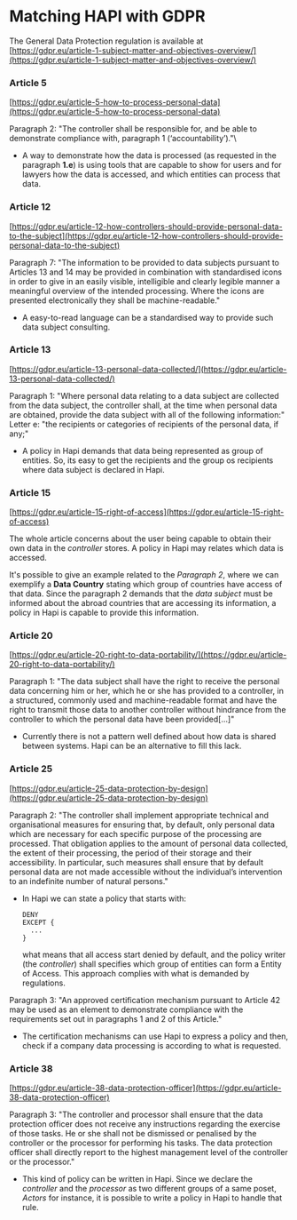 # Matching HAPI with GDPR
The General Data Protection regulation is available at\
[https://gdpr.eu/article-1-subject-matter-and-objectives-overview/](https://gdpr.eu/article-1-subject-matter-and-objectives-overview/)


### Article 5
[https://gdpr.eu/article-5-how-to-process-personal-data](https://gdpr.eu/article-5-how-to-process-personal-data)

Paragraph 2: "The controller shall be responsible for, and be able to
demonstrate compliance with, paragraph 1 (‘accountability’)."\
- A way to demonstrate how the data is processed (as requested in the
  paragraph **1.e**) is using tools that are capable to show for users and
  for lawyers how the data is accessed, and which entities can process that
  data.


### Article 12
[https://gdpr.eu/article-12-how-controllers-should-provide-personal-data-to-the-subject](https://gdpr.eu/article-12-how-controllers-should-provide-personal-data-to-the-subject)

Paragraph 7: "The information to be provided to data subjects pursuant to
Articles 13 and 14 may be provided in combination with standardised icons in
order to give in an easily visible, intelligible and clearly legible manner a
meaningful overview of the intended processing. Where the icons are presented
electronically they shall be machine-readable."
- A easy-to-read language can be a standardised way to provide such data
  subject consulting.


### Article 13
[https://gdpr.eu/article-13-personal-data-collected/](https://gdpr.eu/article-13-personal-data-collected/)

Paragraph 1: "Where personal data relating to a data subject are collected from
the data subject, the controller shall, at the time when personal data are
obtained, provide the data subject with all of the following information:"\
Letter e: "the recipients or categories of recipients of the personal data, if
any;"

- A policy in Hapi demands that data being represented as group of entities.
  So, its easy to get the recipients and the group os recipients where data
  subject is declared in Hapi.

### Article 15
[https://gdpr.eu/article-15-right-of-access](https://gdpr.eu/article-15-right-of-access)

The whole article concerns about the user being capable to obtain their own
data in the *controller* stores.
A policy in Hapi may relates which data is accessed.

It's possible to give an example related to the *Paragraph 2*, where we can
exemplify a **Data Country** stating which group of countries have access of
that data.
Since the paragraph 2 demands that the *data subject* must be informed about
the abroad countries that are accessing its information, a policy in Hapi is
capable to provide this information.


### Article 20
[https://gdpr.eu/article-20-right-to-data-portability/](https://gdpr.eu/article-20-right-to-data-portability/)

Paragraph 1:
"The data subject shall have the right to receive the personal data concerning
him or her, which he or she has provided to a controller, in a structured,
commonly used and machine-readable format and have the right to transmit those
data to another controller without hindrance from the controller to which the
personal data have been provided[...]"

- Currently there is not a pattern well defined about how data is shared
  between systems.
  Hapi can be an alternative to fill this lack.

### Article 25
[https://gdpr.eu/article-25-data-protection-by-design](https://gdpr.eu/article-25-data-protection-by-design)

Paragraph 2:
"The controller shall implement appropriate technical and organisational
measures for ensuring that, by default, only personal data which are necessary
for each specific purpose of the processing are processed.
That obligation applies to the amount of personal data collected, the extent of
their processing, the period of their storage and their accessibility.
In particular, such measures shall ensure that by default personal data are not
made accessible without the individual’s intervention to an indefinite number
of natural persons."

- In Hapi we can state a policy that starts with:
    ```
    DENY 
    EXCEPT {
      ...
    }
    ```
  what means that all access start denied by default, and the policy writer
  (the *controller*) shall specifies which group of entities can form a Entity
  of Access.
  This approach complies with what is demanded by regulations.

Paragraph 3:
"An approved certification mechanism pursuant to Article 42 may be used as an
element to demonstrate compliance with the requirements set out in paragraphs 1
and 2 of this Article."

- The certification mechanisms can use Hapi to express a policy and then, check
  if a company data processing is according to what is requested.

### Article 38
[https://gdpr.eu/article-38-data-protection-officer](https://gdpr.eu/article-38-data-protection-officer)

Paragraph 3:
"The controller and processor shall ensure that the data protection officer does
not receive any instructions regarding the exercise of those tasks.
He or she shall not be dismissed or penalised by the controller or the
processor for performing his tasks. The data protection officer shall directly
report to the highest management level of the controller or the processor."

- This kind of policy can be written in Hapi.
  Since we declare the *controller* and the *processor* as two different
  groups of a same poset, *Actors* for instance, it is possible to write
  a policy in Hapi to handle that rule.